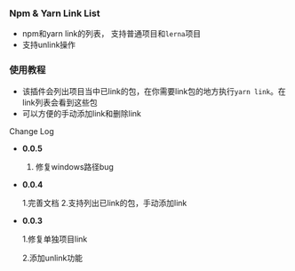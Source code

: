 ### Npm & Yarn Link List
* npm和yarn link的列表， 支持普通项目和`lerna`项目
* 支持unlink操作


### 使用教程
* 该插件会列出项目当中已link的包，在你需要link包的地方执行`yarn link`。在link列表会看到这些包
* 可以方便的手动添加link和删除link



Change Log

* **0.0.5**
    1. 修复windows路径bug

* **0.0.4**

    1.完善文档
    2.支持列出已link的包，手动添加link



* **0.0.3**

    1.修复单独项目link

    2.添加unlink功能
